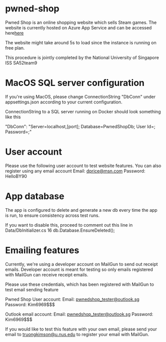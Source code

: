 # pwned-shop

Pwned Shop is an online shopping website which sells Steam games. The website is currently hosted on Azure App Service and can be accessed here<a href='https://pwned-shop.azurewebsites.net/'>here</a>

The website might take around 5s to load since the instance is running on free plan.

This procedure is jointly completed by the National University of Singapore ISS SA52team9

# MacOS SQL server configuration

If you're using MacOS, please change ConnectionString "DbConn" under appsettings.json
according to your current configuration.

ConnectionString to a SQL server running on Docker should look something like this

"DbConn": "Server=localhost,[port]; Database=PwnedShopDb; User Id=<your-user-id>; Password=<your-password>;"

# User account
Please use the following user account to test website features. You can also register using any email account
Email: dprice@msn.com
Password: HelloBY90

# App database
The app is configured to delete and generate a new db every time the app is run,
to ensure consistency across test runs.

If you want to disable this, proceed to comment out this line in Data/DbInitializer.cs
16             db.Database.EnsureDeleted();

# Emailing features
Currently, we're using a developer account on MailGun to send out receipt emails.
Developer account is meant for testing so only emails registered with MailGun can
receive receipt emails.

Please use these credentials, which has been registered with MailGun to test email
sending feature

Pwned Shop User account:
Email: pwnedshop_tester@outlook.sg
Password: Kim6969$$$

Outlook email account:
Email: pwnedshop_tester@outlook.sg
Password: Kim6969$$$

If you would like to test this feature with your own email, please send your email
to truongkimson@u.nus.edu to register your email with MailGun.
